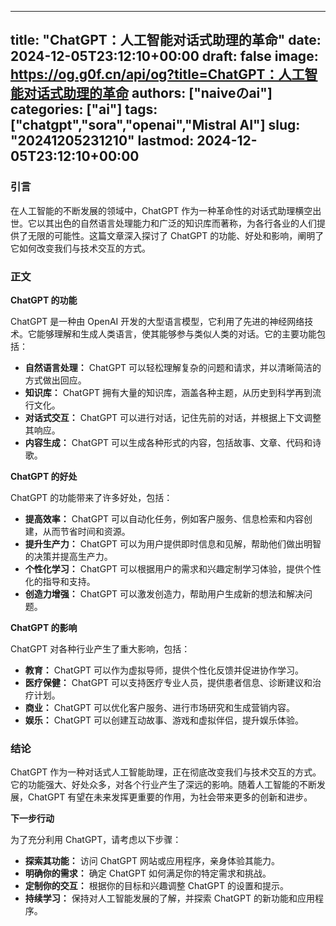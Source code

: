 
---
title: "ChatGPT：人工智能对话式助理的革命"
date: 2024-12-05T23:12:10+00:00
draft: false
image: https://og.g0f.cn/api/og?title=ChatGPT：人工智能对话式助理的革命
authors: ["naiveのai"]
categories: ["ai"]
tags: ["chatgpt","sora","openai","Mistral AI"]
slug: "20241205231210"
lastmod: 2024-12-05T23:12:10+00:00
---
### 引言

在人工智能的不断发展的领域中，ChatGPT 作为一种革命性的对话式助理横空出世。它以其出色的自然语言处理能力和广泛的知识库而著称，为各行各业的人们提供了无限的可能性。这篇文章深入探讨了 ChatGPT 的功能、好处和影响，阐明了它如何改变我们与技术交互的方式。

### 正文

**ChatGPT 的功能**

ChatGPT 是一种由 OpenAI 开发的大型语言模型，它利用了先进的神经网络技术。它能够理解和生成人类语言，使其能够参与类似人类的对话。它的主要功能包括：

- **自然语言处理：** ChatGPT 可以轻松理解复杂的问题和请求，并以清晰简洁的方式做出回应。
- **知识库：** ChatGPT 拥有大量的知识库，涵盖各种主题，从历史到科学再到流行文化。
- **对话式交互：** ChatGPT 可以进行对话，记住先前的对话，并根据上下文调整其响应。
- **内容生成：** ChatGPT 可以生成各种形式的内容，包括故事、文章、代码和诗歌。

**ChatGPT 的好处**

ChatGPT 的功能带来了许多好处，包括：

- **提高效率：** ChatGPT 可以自动化任务，例如客户服务、信息检索和内容创建，从而节省时间和资源。
- **提升生产力：** ChatGPT 可以为用户提供即时信息和见解，帮助他们做出明智的决策并提高生产力。
- **个性化学习：** ChatGPT 可以根据用户的需求和兴趣定制学习体验，提供个性化的指导和支持。
- **创造力增强：** ChatGPT 可以激发创造力，帮助用户生成新的想法和解决问题。

**ChatGPT 的影响**

ChatGPT 对各种行业产生了重大影响，包括：

- **教育：** ChatGPT 可以作为虚拟导师，提供个性化反馈并促进协作学习。
- **医疗保健：** ChatGPT 可以支持医疗专业人员，提供患者信息、诊断建议和治疗计划。
- **商业：** ChatGPT 可以优化客户服务、进行市场研究和生成营销内容。
- **娱乐：** ChatGPT 可以创建互动故事、游戏和虚拟伴侣，提升娱乐体验。

### 结论

ChatGPT 作为一种对话式人工智能助理，正在彻底改变我们与技术交互的方式。它的功能强大、好处众多，对各个行业产生了深远的影响。随着人工智能的不断发展，ChatGPT 有望在未来发挥更重要的作用，为社会带来更多的创新和进步。

**下一步行动**

为了充分利用 ChatGPT，请考虑以下步骤：

- **探索其功能：** 访问 ChatGPT 网站或应用程序，亲身体验其能力。
- **明确你的需求：** 确定 ChatGPT 如何满足你的特定需求和挑战。
- **定制你的交互：** 根据你的目标和兴趣调整 ChatGPT 的设置和提示。
- **持续学习：** 保持对人工智能发展的了解，并探索 ChatGPT 的新功能和应用程序。
